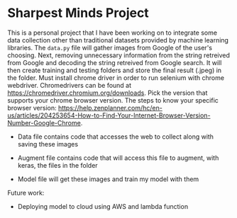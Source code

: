 # Sharpest Minds Project

This is a personal project that I have been working on to integrate some data collection other than traditional datasets provided by machine learning libraries. The ```data.py``` file will gather images from Google of the user's choosing. Next, removing unnecessary information from the string retreived from Google and decoding the string retreived from Google search. It will then create training and testing folders and store the final result (.jpeg) in the folder. Must install chrome driver in order to run selenium with chrome webdriver. Chromedrivers can be found at https://chromedriver.chromium.org/downloads. Pick the version that supports your chrome browser version. The steps to know your specific browser version: https://help.zenplanner.com/hc/en-us/articles/204253654-How-to-Find-Your-Internet-Browser-Version-Number-Google-Chrome.


- Data file contains code that accesses the web to collect along with saving these images

- Augment file contains code that will access this file to augment, with keras, the files in the folder

- Model file will get these images and train my model with them


Future work: 

- Deploying model to cloud using AWS and lambda function
